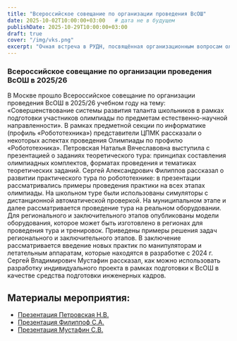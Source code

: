 ```yaml
---
title: "Всероссийское совещание по организации проведения ВсОШ"
date: 2025-10-02T10:00:00+03:00   # дата не в будущем
publishDate: 2025-10-29T10:00:00+03:00
draft: true
cover: "/img/vks.png"
excerpt: "Очная встреча в РУДН, посвящённая организационным вопросам олимпиады."
---
```

### Всероссийское совещание по организации проведения ВсОШ в 2025/26
В Москве прошло Всероссийское совещание по организации проведения ВсОШ в 2025/26 учебном году на тему: «Совершенствование системы развития таланта школьников в рамках подготовки участников олимпиады по предметам естественно-научной направленности». В рамках предметной секции по информатике (профиль «Робототехника») представители ЦПМК рассказали о некоторых аспектах проведения Олимпиады по профилю «Робототехника». Петровская Наталья Вячеславовна выступила с презентацией о заданиях теоретического тура: принципах составления олимпиадных комплектов, форматах проведения и тематиках теоретических заданий. Сергей Александрович Филиппов рассказал о развитии практического тура по робототехнике: в презентации рассматривались примеры проведения практики на всех этапах олимпиады. На школьном туре были использованы симуляторы с дистанционной автоматической проверкой. На муниципальном этапе и далее рассматривается проведение тура на реальном оборудовании. Для регионального и заключительного этапов опубликованы модели оборудования, которое может быть изготовлено в регионах для проведения тура и тренировок. Приведены примеры решения задач регионального и заключительного этапов. В заключение рассматривается введение новых практик по манипуляторам и летательным аппаратам, которые находятся в разработке с 2024 г. Сергей Владимирович Мустафин рассказал, как можно использовать разработку индивидуального проекта в рамках подготовки к ВсОШ в качестве средства подготовки инженерных кадров.

## Материалы мероприятия:
- [Презентация Петровская Н.В.](/downloads/Petrovskaya.pdf)
- [Презентация Филиппоф С.А.](/downloads/Filippov.pdf)
- [Презентация Мустафин С.В.](/downloads/Mustafin.pdf)



